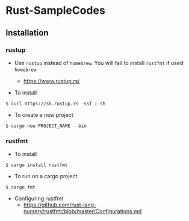 # Rust-SampleCodes

## Installation
### rustup
* Use `rustup` instead of `homebrew`. You will fail to install `rustfmt` if used `homebrew`.
  * https://www.rustup.rs/

* To install
 ```
$ curl https://sh.rustup.rs -sSf | sh
 ```

* To create a new project
 ```
 $ cargo new PROJECT_NAME --bin
 ```

### rustfmt
* To install
```
$ cargo install rustfmt
```

* To run on a cargo project
```
$ cargo fmt
```

* Configuring rustfmt
  * https://github.com/rust-lang-nursery/rustfmt/blob/master/Configurations.md
